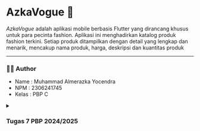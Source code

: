 # AzkaVogue 🎹
_AzkaVogue_ adalah aplikasi mobile berbasis Flutter yang dirancang khusus untuk para pecinta fashion. Aplikasi ini menghadirkan katalog produk fashion terkini. Setiap produk ditampilkan dengan detail yang lengkap dan menarik, mencakup nama produk, harga, deskripsi dan kuantitas produk

---

### 🧑🏻 Author
- Name   : Muhammad Almerazka Yocendra
- NPM    : 2306241745
- Kelas  : PBP C

<details>
<summary><h3>Tugas 7 PBP 2024/2025</h3></summary>

  ### 🫐 1. Jelaskan apa yang dimaksud dengan `stateless widget` dan `stateful widget`, dan jelaskan perbedaan dari keduanya!
  - **Stateless widget** adalah jenis widget yang tidak memiliki status internal yang bisa berubah setelah pertama kali dirender. Artinya, tampilan dan perilaku dari widget ini tetap konstan selama aplikasi berjalan, tanpa dipengaruhi oleh interaksi pengguna atau perubahan data. Karena, sifatnya yang statis, `stateless widget` sangat cocok digunakan untuk elemen yang hanya perlu ditampilkan satu kali dan tidak akan berubah. Contohnya seperti `Text`, `Icon`, `Image`, `Container`, yang tidak interaktif dan tidak memerlukan pembaruan tampilan.
  - **Stateful Widget** adalah jenis widget yang memiliki state atau keadaan yang dapat berubah seiring waktu. Karena status internalnya yang dapat berubah, widget ini biasanya digunakan untuk elemen yang dinamis, misalnya tombol yang bisa mengubah warna atau elemen UI yang responsif terhadap input pengguna. Widget ini dapat diperbaharui kapan saja jika statusnya berubah dengan `setState()`. Conthnya seperti `Checkbox`, `Slider`, `TextField`, dan lain-lain.

| **Aspek** | **Stateless Widget** | **Stateful Widget** |                                                      
|--------------|----------------------------------|----------------------------------|
| **State**  | Tidak memiliki status yang bisa berubah setelah dirender. | Memiliki status internal yang dapat berubah. |  
| **Penggunaan**   | Digunakan untuk elemen statis yang tidak berubah. | Digunakan untuk elemen yang harus merespons perubahan atau input. |
| **Performa**  | Lebih ringan karena tidak perlu melacak perubahan status. | Lebih kompleks karena melibatkan status yang perlu dilacak dan diperbarui. |
| **Rendering**  | Hanya dirender sekali, pada awalnya. | Dapat diperbarui kapan saja jika statusnya berubah dengan `setState()`. |

---
### 🥑 2. Sebutkan widget apa saja yang kamu gunakan pada proyek ini dan jelaskan fungsinya!
Widget sendiri adalah elemen dasar untuk membangun user interface dalam Flutter. Hampir setiap elemen UI di Flutter yang ada kayak tombol, teks, gambar, atau bahkan tata letak, dianggap sebagai widget. Widget bisa berupa elemen tampilan sederhana seperti Text atau Icon, atau bisa juga berupa elemen kompleks yang mengatur tata letak keseluruhan, seperti Column atau Row.

1. **MaterialApp** : Root widget aplikasi Flutter kita yang menyediakan konfigurasi tema, pengaturan routing, dan beberapa fitur lain. Dalam proyek kali ini, `MaterialApp` mengatur judul aplikasi dan tema dasar untuk keseluruhan tampilan aplikasi.
2. **Scaffold** : Menyediakan struktur halaman dasar dengan `AppBar` pada bagian atas aplikasi, `body` sebagai wadah konten, dan komponen dasar lainnya. Dalam aplikasi ini, `Scaffold` digunakan untuk membuat kerangka utama setiap halaman, termasuk halaman beranda dengan tombol-tombol interaktif.
3. **AppBar** : Merupakan bilah judul yang ditempatkan di bagian atas layar, biasanya digunakan untuk menampilkan judul halaman atau tombol navigasi. Pada aplikasi ini, `AppBar` digunakan untuk menampilkan judul aplikasi "Azka Vogue".
4. **Column** : Menyusun widget-widget dalam tata letak vertikal. Pada proyek ini, `Column` digunakan untuk menyusun komponen-komponen seperti _InfoCard_, teks welcoming, dan grid item produk secara berurutan dari atas ke bawah.
5. **Row** : Menyusun widget-widget dalam tata letak horizontal. Di aplikasi ini, `Row` digunakan untuk menampilkan kartu informasi `(InfoCard)` seperti _NPM_, _nama_, dan _kelas_ secara sejajar dalam satu baris
6. **GridView** : Membuat tampilan grid dengan sejumlah kolom dan baris yang ditentukan. `GridView.count` digunakan di sini untuk menampilkan tombol-tombol (seperti `Lihat Daftar Produk`, `Tambah Produk`, dan `Logout`) dalam grid tiga kolom.
7. **Card** : Memberikan tampilan kotak dengan bayangan untuk membungkus elemen UI, biasanya untuk menyusun informasi penting dalam bentuk kartu. `Card` di proyek ini digunakan untuk menampilkan informasi seperti NPM, nama, dan kelas.
8. **Text** : Menampilkan teks pada layar. Pada proyek ini, `Text` digunakan untuk judul halaman, label pada tombol, serta informasi statis lainnya seperti _Welcome to Azka Vogue_.
9. **Icon** : Menampilkan ikon yang dapat memberi pengguna indikasi visual. Di sini, `Icon` digunakan pada setiap tombol untuk memperjelas fungsi tombol, seperti ikon keranjang untuk `Lihat Daftar Produk`, tanda tambah untuk `Tambah Produk`, dan tanda exit untuk `logout`.
10. **ElevatedButton** : Membuat tombol dengan efek elevasi (timbul) yang dapat diklik. Dalam proyek ini, digunakan untuk membuat tiga tombol (Lihat Daftar Produk, Tambah Produk, dan Logout) yang dapat merespon interaksi pengguna.
11. **SnackBar** : Menampilkan pesan singkat sementara di bagian bawah layar untuk menginformasikan sesuatu kepada pengguna. Dalam proyek ini, Snackbar muncul saat tombol ditekan, memberikan notifikasi seperti `Kamu telah menekan tombol Lihat Daftar Produk`.
12. **SizedBox** : Menyediakan ruang kosong di antara widget. Dalam proyek ini, `SizedBox` digunakan untuk memberi jarak vertikal antara komponen, seperti antara teks sambutan dan grid item.
13. **Padding** : Menambahkan ruang di sekitar widget untuk tata letak yang lebih rapi dan enak dilihat. Digunakan untuk mengatur jarak di sekitar `GridView`, `Text`, dan `Card`
14. **Center** : Menempatkan widget di tengah layar. `Center` digunakan untuk membuat teks dan tombol berada di tengah halaman, meningkatkan keterbacaan dan estetika tampilan.
15. **InkWell** : Memberikan efek _ripple_ saat widget ditekan dan mengatur aksi ketika ditekan. Di proyek ini, `InkWell` membungkus `ItemCard` sehingga kartu produk bereaksi saat pengguna mengetuknya dan menampilkan pesan `SnackBar`.
    
Di proyek ini juga terdapat widget custom seperti `InfoCard`, `ItemHomepage`, dan `ItemCard`

---
### 🍌 3. Apa fungsi dari `setState()`?. Jelaskan variabel apa saja yang dapat terdampak dengan fungsi tersebut!
Fungsi `setState()` dalam Flutter digunakan `dalam Stateful Widget` untuk memberikan informasi bahwa terjadi nih perubahan pada status atau data widget, sehingga UI (User Interface)nya perlu diperbarui. Ketika `setState()` dipanggil, Flutter akan menjalankan ulang metode `build` dari widget tersebut, memungkinkannya menampilkan perubahan data pada layar. Dengan `setState()`, aplikasi dapat merespons secara dinamis terhadap aksi pengguna atau perubahan data.

Variabel yang terdampak dengan fungsi tersebut adalah variabel yang mengalami perubahan dan dideklarasikan dalam class State dari `StatefulWidget`. Contohnya ketika proyek `mental_health_tracker` pertama kali dibuat, terdapat variabel `counter`, yang mana variabel tersebut digunakan pada aplikasi dengan tombol yang menambah angka. Nah `setState()` disini dipanggil setiap kali `counter` berubah agar UI dapat menunjukkan angka terbaru. Contoh lain misalnya `String username = ''` dalam formulir akan dipebarui ketika user mengetik sesuatu atau `List<String> items = []` yang memungkinkan daftar produk diperbarui bila ada daftar item yang ditambah dan dihapus.

Dalam proyek ini, tidak ada variabel yang terdampak oleh fungsi tersebut karena semua widget bersifat _stateless_. Jika nanti ada fitur yang memerlukan perubahan tampilan berdasarkan data yang berubah, kita mungkin akan mempertimbangkan untuk menambahkan `StatefulWidget` agar dapat menggunakan `setState()` untuk memperbarui tampilan UI sesuai dengan perubahan data.

---
### 🍍 4. Jelaskan perbedaan antara `const` dengan `final`!
1. **final**
   - `final` digunakan untuk mendeklarasikan variabel yang nilainya hanya bisa diinisialisasi satu kali dan tidak bisa diubah setelah itu.
   - Nilai variabel `final` dapat diinisialisasi saat `runtime` (saat aplikasi berjalan), dan nilainya diketahui setelah aplikasi berjalan.
   - `final` cocok untuk variabel yang tidak perlu konstan sejak kompilasi, tetapi harus tetap tidak berubah setelah diinisialisasi.
    ```dart
    final String npm = '2306241745'; // Nilai ini hanya bisa diinisialisasi sekali.
    final String name = 'Muhammad Almerazka Yocendra'; // Nama yang tidak berubah.
    final String className = 'PBP C'; // Kelas yang tetap selama aplikasi berjalan.
    ```
2. **const**
   - `const` digunakan untuk mendeklarasikan variabel yang nilai dan isinya benar-benar tetap sejak compile-time
   - `const` harus memiliki nilai yang diketahui sejak kompilasi dan tidak bisa diinisialisasi dengan nilai yang berubah saat runtime.
   - `const` biasanya digunakan untuk membuat objek atau nilai yang sifatnya konstan dan tidak perlu berubah, seperti angka, string, atau widget statis.
   ```dart
    // Menggunakan const untuk widget yang tidak berubah
    const Text(
      'Welcome to Azka Vogue',
      style: TextStyle(
        fontWeight: FontWeight.bold,
        fontSize: 18.0,
      ),
    )
    
    // Menggunakan const untuk item yang tidak berubah
    const List<ItemHomepage> items = [
      ItemHomepage("Lihat Daftar Produk", Icons.shopping_bag_rounded, Color(0xFF303030)),
      ItemHomepage("Tambah Produk", Icons.add, Color(0xFF424242)),
      ItemHomepage("Logout", Icons.logout, Color(0xFF616161)),
    ];
   ```
| **Aspek** | **final** | **const** |                                                      
|--------------|----------------------------------|----------------------------------|
| **Inisialisasi**  | Hanya dapat diinisialisasi sekali. | Harus diinisialisasi dengan nilai yang diketahui pada waktu kompilasi. |  
| **Waktu Inisialisasi**   | Dapat diinisialisasi pada runtime. | Harus diinisialisasi pada compile-time. |
| **Penggunaan dalam Widget**  | Dapat digunakan untuk status yang mungkin berubah. | Sering digunakan untuk widget yang tidak berubah setelah dibuat. |
| **Referensi Objek**  | Referensi objek dapat diubah, isi objek dapat dimodifikasi. | Referensi dan isi objek tidak dapat diubah. |
| **Contoh**  | `final String name = 'Muhammad';` | `const int age = 25;` |

---
### 🔰 Langkah Pengimplementasian 
1. **Membuat Flutter Project dengan nama **azka_vogue** untuk mobile**
   ```dart
   flutter create azka_vogue
   ```
   
2. **Masuk ke direktori Flutter Project**
   ```dart
    cd azka_vogue
   ```
   
3.  **Membuat file baru bernama `menu.dart` pada direktori `azka_vogue/lib`**
   - Pada langkah ini, di dalam direktori `azka_vogue/lib` akan berisi 2 file, `main.dart` yang berfungsi sebagai layout utama aplikasi, dan `menu.dart` yang digunakan untuk menyimpan dan mengelola data menu yang akan ditampilkan di halaman utama aplikasi. Disini, saya juga memindahkan class `MyHomePage` dan `_MyHomePageState` dari file `main.dart` ke `menu.dart`.
     
4. **Membuat Widget Sederhana pada Flutter**
   - Mengubah Tema Warna aplikasi
      ```dart
      colorScheme: ColorScheme.fromSwatch(
          primarySwatch: Colors.grey,
        ).copyWith(secondary: const Color(0xFF212121)),
      ```
   - Mengubah Sifat Widget Halaman Menu Menjadi Stateless
     - Hapus `const MyHomePage(title: 'Flutter Demo Home Page')` menjadi `MyHomePage();`
     -  Menghapus seluruh kelas `MyHomePage` dan `_MyHomePageState`, dan buat `MyHomePage` baru yang meng-_extend_ `Stateless Widget`
       ```dart
      class MyHomePage extends StatelessWidget {
        MyHomePage({super.key});
    
        @override
        Widget build(BuildContext context) {
          return Scaffold(
      
          );
        }
      }
      ```
   - Membuat class baru bernama `InfoCard` pada berkas `menu.dart` yang akan menampilkan informasi _NPM_, _nama_, dan _kelas_.
     - Deklarasikan tiga variabel tersebut pada class `MyHomePage` di `menu.dart`
      ```dart
       final String npm = '2306241745'; // NPM
       final String name = 'Muhammad Almerazka Yocendra'; // Nama
       final String className = 'PBP C'; // Kelas
      ```
     - Buat class nya 
     ```dart
      class InfoCard extends StatelessWidget {
      // Kartu informasi yang menampilkan title dan content.
    
      final String title;  // Judul kartu.
      final String content;  // Isi kartu.
    
      const InfoCard({super.key, required this.title, required this.content});
    
      @override
      Widget build(BuildContext context) {
        ...
      }
     ```
    
    - Membuat `Button Card` Sederhana dengan `Icon`
       - Membuat class baru bernama `ItemHomepage`
          ```dart
            class ItemHomepage {
              final String name;
              final IconData icon;
              final Color color;
          
              ItemHomepage(this.name, this.icon, this.color);
          }
          ```
      - Buat List `ItemHomepage` yang berisi tombol-tombol yang ingin ditambahkan
         ```dart
          final List<ItemHomepage> items = [
          ItemHomepage("Lihat Daftar Produk", Icons.shopping_bag_rounded, const Color(0xFF303030)),
          ItemHomepage("Tambah Produk", Icons.add, const Color(0xFF424242)),
          ItemHomepage("Logout", Icons.logout, const Color(0xFF616161)),
        ```
      - Buat class 'ItemCard' untuk menampilkan tombol
        ```dart
          class ItemCard extends StatelessWidget {
          // Menampilkan kartu dengan ikon dan nama.
        
          final ItemHomepage item; 
          
          const ItemCard(this.item, {super.key}); 
        
          @override
          Widget build(BuildContext context) {
  
          }
        ```
      - Menggunakan warna pada ItemCard
         ```dart
         ...
        @override
        Widget build(BuildContext context) {
          return Material(
            color: item.color,
            ...
          );
        }
        ```
      - Menampilkan Snackbar dengan Pesan "Kamu telah menekan tombol .."
         ```dart
         ...
        @override
        Widget build(BuildContext context) {
          return Material(
           child: InkWell(
            // Aksi ketika kartu ditekan.
            onTap: () {
              // Menampilkan pesan SnackBar saat kartu ditekan.
              ScaffoldMessenger.of(context)
                ..hideCurrentSnackBar()
                ..showSnackBar(
                  SnackBar(content: Text("Kamu telah menekan tombol ${item.name}!"))
                );
            },
          );
        }
        ```
5. **Jalankan Aplikasi**
   ```dart
    flutter run
   ```
